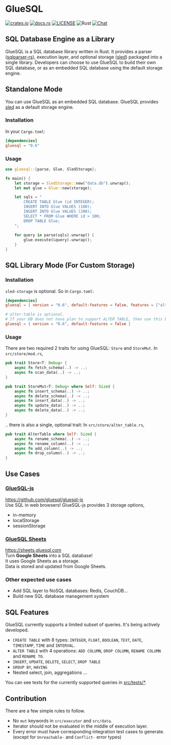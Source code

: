 # GlueSQL
[![crates.io](https://img.shields.io/crates/v/gluesql.svg)](https://crates.io/crates/gluesql)
[![docs.rs](https://docs.rs/gluesql/badge.svg)](https://docs.rs/gluesql)
[![LICENSE](https://img.shields.io/crates/l/gluesql.svg)](https://github.com/gluesql/gluesql/blob/main/LICENSE)
![Rust](https://github.com/gluesql/gluesql/workflows/Rust/badge.svg)
[![Chat](https://img.shields.io/discord/780298017940176946)](https://discord.gg/C6TDEgzDzY)

## SQL Database Engine as a Library
GlueSQL is a SQL database library written in Rust. It provides a parser ([sqlparser-rs](https://github.com/ballista-compute/sqlparser-rs)), execution layer, and optional storage ([sled](https://github.com/spacejam/sled)) packaged into a single library.
Developers can choose to use GlueSQL to build their own SQL database, or as an embedded SQL database using the default storage engine.  

## Standalone Mode
You can use GlueSQL as an embedded SQL database. GlueSQL provides [sled](https://github.com/spacejam/sled "sled") as a default storage engine.

### Installation
In your `Cargo.toml`:
```toml
[dependencies]
gluesql = "0.6"
```

### Usage
```rust
use gluesql::{parse, Glue, SledStorage};

fn main() {
    let storage = SledStorage::new("data.db").unwrap();
    let mut glue = Glue::new(storage);

    let sqls = "
        CREATE TABLE Glue (id INTEGER);
        INSERT INTO Glue VALUES (100);
        INSERT INTO Glue VALUES (200);
        SELECT * FROM Glue WHERE id > 100;
        DROP TABLE Glue;
    ";
    
    for query in parse(sqls).unwrap() {
        glue.execute(&query).unwrap();
    }
}
```

## SQL Library Mode (For Custom Storage)
### Installation
`sled-storage` is optional. So in `Cargo.toml`:
```toml
[dependencies]
gluesql = { version = "0.6", default-features = false, features = ["alter-table"] }

# alter-table is optional.
# If your DB does not have plan to support ALTER TABLE, then use this below.
gluesql = { version = "0.6", default-features = false }
```

### Usage
There are two required 2 traits for using GlueSQL: `Store` and `StoreMut`.
In `src/store/mod.rs`,
```rust
pub trait Store<T: Debug> {
    async fn fetch_schema(..) -> ..;
    async fn scan_data(..) -> ..;
}

pub trait StoreMut<T: Debug> where Self: Sized {
    async fn insert_schema(..) -> ..;
    async fn delete_schema(..) -> ..;
    async fn insert_data(..) -> ..;
    async fn update_data(..) -> ..;
    async fn delete_data(..) -> ..;
}
```

.. there is also a single, optional trait:
In `src/store/alter_table.rs`,
```rust
pub trait AlterTable where Self: Sized {
    async fn rename_schema(..) -> ..;
    async fn rename_column(..) -> ..;
    async fn add_column(..) -> ..;
    async fn drop_column(..) -> ..;
}
```

## Use Cases
### [GlueSQL-js](https://github.com/gluesql/gluesql-js)
https://github.com/gluesql/gluesql-js  
Use SQL in web browsers!
GlueSQL-js provides 3 storage options,
* in-memory
* localStorage
* sessionStorage

### [GlueSQL Sheets](https://sheets.gluesql.com)
https://sheets.gluesql.com  
Turn **Google Sheets** into a SQL database!  
It uses Google Sheets as a storage.  
Data is stored and updated from Google Sheets.

### Other expected use cases
* Add SQL layer to NoSQL databases: Redis, CouchDB...
* Build new SQL database management system

## SQL Features
GlueSQL currently supports a limited subset of queries. It's being actively developed.

* `CREATE TABLE` with 8 types: `INTEGER`, `FLOAT`, `BOOLEAN`, `TEXT`, `DATE`, `TIMESTAMP`, `TIME` and `INTERVAL`.
* `ALTER TABLE` with 4 operations: `ADD COLUMN`, `DROP COLUMN`, `RENAME COLUMN` and `RENAME TO`.
* `INSERT`, `UPDATE`, `DELETE`, `SELECT`, `DROP TABLE`
* `GROUP BY`, `HAVING`
* Nested select, join, aggregations ...

You can see tests for the currently supported queries in [src/tests/*](https://github.com/gluesql/gluesql/tree/main/src/tests).

## Contribution
There are a few simple rules to follow.
- No `mut` keywords in `src/executor` and `src/data`.
- Iterator should not be evaluated in the middle of execution layer.
- Every error must have corresponding integration test cases to generate.  
(except for `Unreachable-` and `Conflict-` error types)
